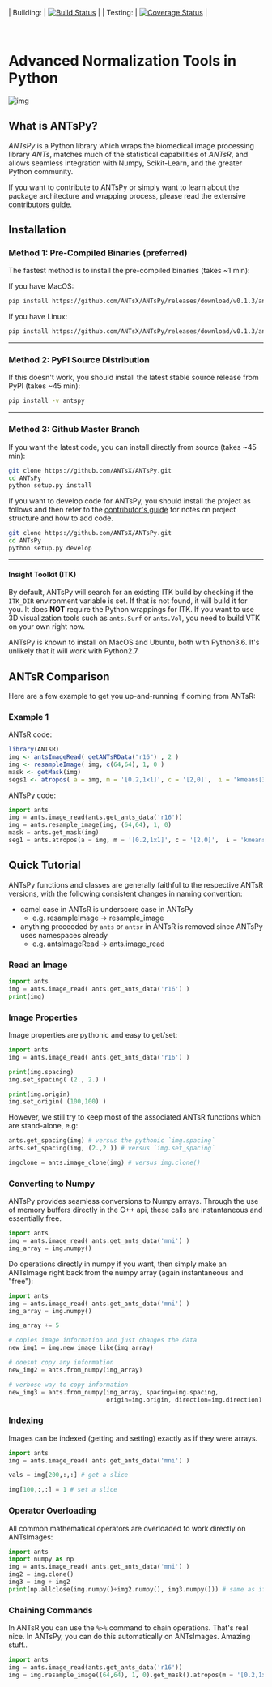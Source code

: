 

| Building: | [![Build Status](https://travis-ci.org/ANTsX/ANTsPy.svg?branch=master)](https://travis-ci.org/ANTsX/ANTsPy) |
| Testing: |  [![Coverage Status](https://coveralls.io/repos/github/ANTsX/ANTsPy/badge.svg)](https://coveralls.io/github/ANTsX/ANTsPy) |

<br>

# Advanced Normalization Tools in Python

![img](https://media0.giphy.com/media/OCMGLUo7d5jJ6/200_s.gif) 
<br>


## What is ANTsPy?

<i>ANTsPy</i> is a Python library which wraps the biomedical image processing library <i>ANTs</i>,
matches much of the statistical capabilities of <i>ANTsR</i>, and allows seamless integration
with Numpy, Scikit-Learn, and the greater Python community. 

If you want to contribute to ANTsPy or simply want to learn about the package architecture
and wrapping process, please read the extensive [contributors guide](CONTRIBUTING.md).

## Installation

### Method 1: Pre-Compiled Binaries (preferred)
The fastest method is to install the pre-compiled binaries (takes ~1 min):

If you have MacOS:
```bash
pip install https://github.com/ANTsX/ANTsPy/releases/download/v0.1.3/antspy-0.1.3.dev12-cp36-cp36m-macosx_10_7_x86_64.whl
```

If you have Linux:
```bash
pip install https://github.com/ANTsX/ANTsPy/releases/download/v0.1.3/antspy-0.1.3.dev12-cp36-cp36m-linux_x86_64.whl
```

------------------------------------------------------------------------------

### Method 2: PyPI Source Distribution
If this doesn't work, you should install the latest stable source release from PyPI (takes ~45 min):

```bash
pip install -v antspy
```

------------------------------------------------------------------------------
### Method 3: Github Master Branch
If you want the latest code, you can install directly from source (takes ~45 min):

```bash
git clone https://github.com/ANTsX/ANTsPy.git
cd ANTsPy
python setup.py install
```

If you want to develop code for ANTsPy, you should install the project as follows and
then refer to the [contributor's guide](CONTRIBUTING.md) for notes on project structure
and how to add code.

```bash
git clone https://github.com/ANTsX/ANTsPy.git
cd ANTsPy
python setup.py develop
```
------------------------------------------------------------------------------

#### Insight Toolkit (ITK)

By default, ANTsPy will search for an existing ITK build by checking if the `ITK_DIR`
environment variable is set. If that is not
found, it will build it for you. It does <b>NOT</b> require the Python wrappings for
ITK. If you want to use 3D visualization tools
such as `ants.Surf` or `ants.Vol`, you need to build VTK on your own right now.

ANTsPy is known to install on MacOS and Ubuntu, both with Python3.6. It's unlikely that
it will work with Python2.7.

## ANTsR Comparison

Here are a few example to get you up-and-running if coming from ANTsR:

### Example 1

ANTsR code:
```R
library(ANTsR)
img <- antsImageRead( getANTsRData("r16") , 2 )
img <- resampleImage( img, c(64,64), 1, 0 )
mask <- getMask(img)
segs1 <- atropos( a = img, m = '[0.2,1x1]', c = '[2,0]',  i = 'kmeans[3]', x = mask )
```

ANTsPy code:
```python     
import ants
img = ants.image_read(ants.get_ants_data('r16'))
img = ants.resample_image(img, (64,64), 1, 0)
mask = ants.get_mask(img)
seg1 = ants.atropos(a = img, m = '[0.2,1x1]', c = '[2,0]',  i = 'kmeans[3]', x = mask )
```


## Quick Tutorial

ANTsPy functions and classes are generally faithful to the respective ANTsR versions,
with the following consistent changes in naming convention:<br>
* camel case in ANTsR is underscore case in ANTsPy
    * e.g. resampleImage -> resample_image
* anything preceeded by `ants` or `antsr` in ANTsR is removed since ANTsPy uses namespaces already
    * e.g. antsImageRead -> ants.image_read

### Read an Image

```python
import ants
img = ants.image_read( ants.get_ants_data('r16') )
print(img)
```

### Image Properties

Image properties are pythonic and easy to get/set:

```python
import ants
img = ants.image_read( ants.get_ants_data('r16') )

print(img.spacing)
img.set_spacing( (2., 2.) )

print(img.origin)
img.set_origin( (100,100) )
```

However, we still try to keep most of the associated ANTsR functions which are stand-alone, e.g:

```python
ants.get_spacing(img) # versus the pythonic `img.spacing`
ants.set_spacing(img, (2.,2.)) # versus `img.set_spacing`

imgclone = ants.image_clone(img) # versus img.clone()
```

### Converting to Numpy

ANTsPy provides seamless conversions to Numpy arrays. Through the use
of memory buffers directly in the C++ api, these calls are instantaneous and essentially free.

```python
import ants
img = ants.image_read( ants.get_ants_data('mni') )
img_array = img.numpy()
```

Do operations directly in numpy if you want, then simply make an ANTsImage right back
from the numpy array (again instantaneous and "free"):

```python
import ants
img = ants.image_read( ants.get_ants_data('mni') )
img_array = img.numpy()

img_array += 5

# copies image information and just changes the data
new_img1 = img.new_image_like(img_array)

# doesnt copy any information
new_img2 = ants.from_numpy(img_array)

# verbose way to copy information
new_img3 = ants.from_numpy(img_array, spacing=img.spacing,
                           origin=img.origin, direction=img.direction)
```

### Indexing 

Images can be indexed (getting and setting) exactly as if they were arrays.
```python
import ants
img = ants.image_read( ants.get_ants_data('mni') )

vals = img[200,:,:] # get a slice

img[100,:,:] = 1 # set a slice
```

### Operator Overloading

All common mathematical operators are overloaded to work directly on ANTsImages:

```python
import ants
import numpy as np
img = ants.image_read( ants.get_ants_data('mni') )
img2 = img.clone()
img3 = img + img2
print(np.allclose(img.numpy()+img2.numpy(), img3.numpy())) # same as if done in numpy
```

### Chaining Commands
In ANTsR you can use the `%>%` command to chain operations. That's real nice. In ANTsPy, you can 
do this automatically on ANTsImages. Amazing stuff..

```python
import ants
img = ants.image_read(ants.get_ants_data('r16'))
img = img.resample_image((64,64), 1, 0).get_mask().atropos(m = '[0.2,1x1]', c = '[2,0]',  i = 'kmeans[3]', x = mask )
```


